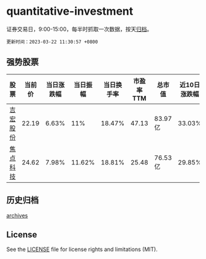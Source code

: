 # quantitative-investment

证券交易日，9:00-15:00，每半时抓取一次数据，按天[归档](archives)。

`更新时间：2023-03-22 11:30:57 +0800`

## 强势股票

|股票|当前价|当日涨跌幅|当日振幅|当日换手率|市盈率TTM|总市值|近10日涨跌幅|
|----|----|----|----|----|----|----|----|
|[吉宏股份](https://xueqiu.com/S/SZ002803)|22.19|6.63%|11%|18.47%|47.13|83.97亿|33.03%|
|[焦点科技](https://xueqiu.com/S/SZ002315)|24.62|7.98%|11.62%|18.81%|25.48|76.53亿|29.85%|

## 历史归档

[archives](archives)

## License

See the [LICENSE](LICENSE) file for license rights and limitations (MIT).